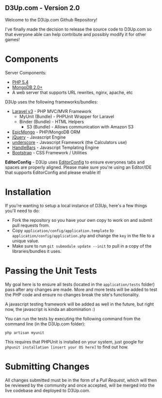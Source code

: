 D3Up.com - Version 2.0
---

Welcome to the D3Up.com Github Repository!

I've finally made the decision to release the source code to D3Up.com so that everyone able can help contribute and possibly modify it for other games!

Components
===

Server Components:

- [PHP 5.4](http://php.net)
- [MongoDB 2.0+](http://mongodb.org)
- A web server that supports URL rewrites, nginx, apache, etc

D3Up uses the following frameworks/bundles:

- [Laravel v3](http://laravel.com) - PHP MVC/MVR Framework
  - MyUnit (Bundle) - PHPUnit Wrapper for Laravel
  - Binder (Bundle) - HTML Helpers
	- S3 (Bundle) - Allows communication with Amazon S3
- [EpicMongo](http://github.com/aaroncox/epicmongo) - PHP/MongoDB ORM
- [jQuery](http://jquery.com) - Javascript Engine
- [underscore](http://underscorejs.org) - Javascript Framework (the Calculators use)
- [HandleBars](http://handlebarsjs.com) - Javascript Templating Engine
- [Bootstrap](twitter.github.com/bootstrap/base-css.html) - CSS Framework / Utilities

**EditorConfig** - D3Up uses [EditorConfig](http://editorconfig.org) to ensure everyones tabs and spaces are properly aligned. Please make sure you're using an Editor/IDE that supports EditorConfig and please enable it!

Installation
===

If you're wanting to setup a local instance of D3Up, here's a few things you'll need to do:

- Fork the repository so you have your own copy to work on and submit pull requests from.
- Copy `application/config/application.template` to `application/config/application.php` and change the `key` in the file to a unique value.
- Make sure to run `git submodule update --init` to pull in a copy of the libraries/bundles it uses.

Passing the Unit Tests
===

My goal here is to ensure all tests (located in the `application/tests` folder) pass after any changes are made. More and more tests will be added to test the PHP code and ensure no changes break the site's functionality.

A javascript testing framework will be added as well in the future, but right now, the javascript is kinda an abomination :)

You can run the tests by executing the following command from the command line (in the D3Up.com folder):

`php artisan myunit`

This requires that PHPUnit is installed on your system, just google for `phpunit installation [insert your OS here]` to find out how.

Submitting Changes
===

All changes submitted must be in the form of a *Pull Request*, which will then be reviewed by the community and once accepted, will be merged into the live codebase and deployed to D3Up.com.
